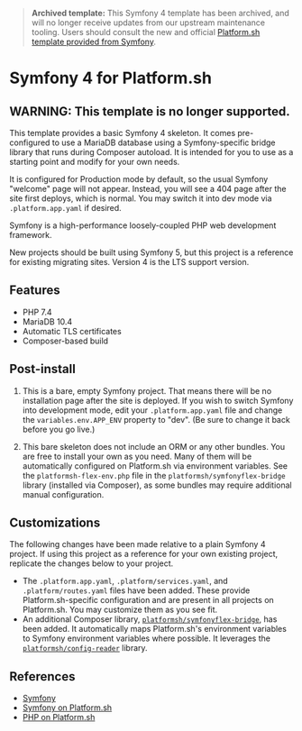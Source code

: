 > **Archived template:** This Symfony 4 template has been archived, and will no longer receive updates from our upstream maintenance tooling. Users should consult the new and official [Platform.sh template provided from Symfony](https://github.com/symfonycorp/platformsh-symfony-template). 

# Symfony 4 for Platform.sh

## WARNING: This template is no longer supported.

This template provides a basic Symfony 4 skeleton.  It comes pre-configured to use a MariaDB database using a Symfony-specific bridge library that runs during Composer autoload.  It is intended for you to use as a starting point and modify for your own needs.

It is configured for Production mode by default, so the usual Symfony "welcome" page will not appear.  Instead, you will see a 404 page after the site first deploys, which is normal.  You may switch it into dev mode via `.platform.app.yaml` if desired.

Symfony is a high-performance loosely-coupled PHP web development framework.

New projects should be built using Symfony 5, but this project is a reference for existing migrating sites.  Version 4 is the LTS support version.

## Features

* PHP 7.4
* MariaDB 10.4
* Automatic TLS certificates
* Composer-based build

## Post-install

1. This is a bare, empty Symfony project.  That means there will be no installation page after the site is deployed.  If you wish to switch Symfony into development mode, edit your `.platform.app.yaml` file and change the `variables.env.APP_ENV` property to "dev".  (Be sure to change it back before you go live.)

2. This bare skeleton does not include an ORM or any other bundles.  You are free to install your own as you need.  Many of them will be automatically configured on Platform.sh via environment variables.  See the `platformsh-flex-env.php` file in the `platformsh/symfonyflex-bridge` library (installed via Composer), as some bundles may require additional manual configuration.

## Customizations

The following changes have been made relative to a plain Symfony 4 project.  If using this project as a reference for your own existing project, replicate the changes below to your project.

* The `.platform.app.yaml`, `.platform/services.yaml`, and `.platform/routes.yaml` files have been added.  These provide Platform.sh-specific configuration and are present in all projects on Platform.sh.  You may customize them as you see fit.
* An additional Composer library, [`platformsh/symfonyflex-bridge`](https://github.com/platformsh/symfonyflex-bridge), has been added.  It automatically maps Platform.sh's environment variables to Symfony environment variables where possible.  It leverages the [`platformsh/config-reader`](https://github.com/platformsh/config-reader-php) library.

## References

* [Symfony](https://symfony.com/)
* [Symfony on Platform.sh](https://docs.platform.sh/frameworks/symfony.html)
* [PHP on Platform.sh](https://docs.platform.sh/languages/php.html)
